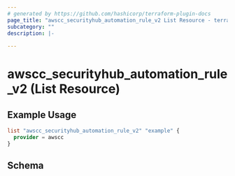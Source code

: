 ```yaml
---
# generated by https://github.com/hashicorp/terraform-plugin-docs
page_title: "awscc_securityhub_automation_rule_v2 List Resource - terraform-provider-awscc"
subcategory: ""
description: |-
  
---
```


# awscc_securityhub_automation_rule_v2 (List Resource)



## Example Usage

```terraform
list "awscc_securityhub_automation_rule_v2" "example" {
  provider = awscc
}
```

<!-- schema generated by tfplugindocs -->
## Schema
